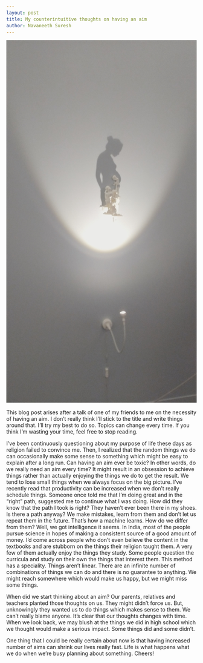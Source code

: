 ```yaml
---
layout: post
title: My counterintuitive thoughts on having an aim
author: Navaneeth Suresh
---
```


![Some random art](https://raw.githubusercontent.com/themousepotato/themousepotato.github.io/master/images/random-art.jpg)

This blog post arises after a talk of one of my friends to me on the necessity of having an aim. I don’t really think I’ll stick to the title and write things around that. I’ll try my best to do so. Topics can change every time. If you think I’m wasting your time, feel free to stop reading.

I’ve been continuously questioning about my purpose of life these days as religion failed to convince me. Then, I realized that the random things we do can occasionally make some sense to something which might be easy to explain after a long run. Can having an aim ever be toxic? In other words, do we really need an aim every time? It might result in an obsession to achieve things rather than actually enjoying the things we do to get the result. We tend to lose small things when we always focus on the big picture. I’ve recently read that productivity can be increased when we don’t really schedule things. Someone once told me that I’m doing great and in the “right” path, suggested me to continue what I was doing. How did they know that the path I took is right? They haven’t ever been there in my shoes. Is there a path anyway? We make mistakes, learn from them and don’t let us repeat them in the future. That’s how a machine learns. How do we differ from them? Well, we got intelligence it seems. In India, most of the people pursue science in hopes of making a consistent source of a good amount of money. I’d come across people who don’t even believe the content in the textbooks and are stubborn on the things their religion taught them. A very few of them actually enjoy the things they study. Some people question the curricula and study on their own the things that interest them. This method has a speciality. Things aren’t linear. There are an infinite number of combinations of things we can do and there is no guarantee to anything. We might reach somewhere which would make us happy, but we might miss some things.

When did we start thinking about an aim? Our parents, relatives and teachers planted those thoughts on us. They might didn’t force us. But, unknowingly they wanted us to do things which makes sense to them. We can’t really blame anyone. It’s clear that our thoughts changes with time. When we look back, we may blush at the things we did in high school which we thought would make a serious impact. Some things did and some didn’t.

One thing that I could be really certain about now is that having increased number of aims can shrink our lives really fast. Life is what happens what we do when we’re busy planning about something. Cheers!
